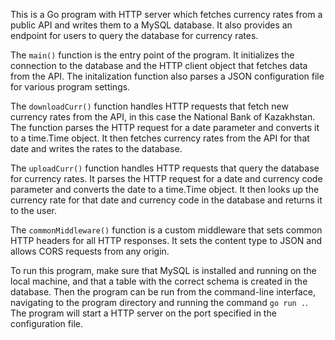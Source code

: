 This is a Go program with HTTP server which fetches currency rates from a public API and writes them to a MySQL database. It also provides an endpoint for users to query the database for currency rates.

The `main()` function is the entry point of the program. It initializes the connection to the database and the HTTP client object that fetches data from the API. The initalization function also parses a JSON configuration file for various program settings.

The `downloadCurr()` function handles HTTP requests that fetch new currency rates from the API, in this case the National Bank of Kazakhstan. The function parses the HTTP request for a date parameter and converts it to a time.Time object. It then fetches currency rates from the API for that date and writes the rates to the database.

The `uploadCurr()` function handles HTTP requests that query the database for currency rates. It parses the HTTP request for a date and currency code parameter and converts the date to a time.Time object. It then looks up the currency rate for that date and currency code in the database and returns it to the user.

The `commonMiddleware()` function is a custom middleware that sets common HTTP headers for all HTTP responses. It sets the content type to JSON and allows CORS requests from any origin.

To run this program, make sure that MySQL is installed and running on the local machine, and that a table with the correct schema is created in the database. Then the program can be run from the command-line interface, navigating to the program directory and running the command `go run .`. The program will start a HTTP server on the port specified in the configuration file.